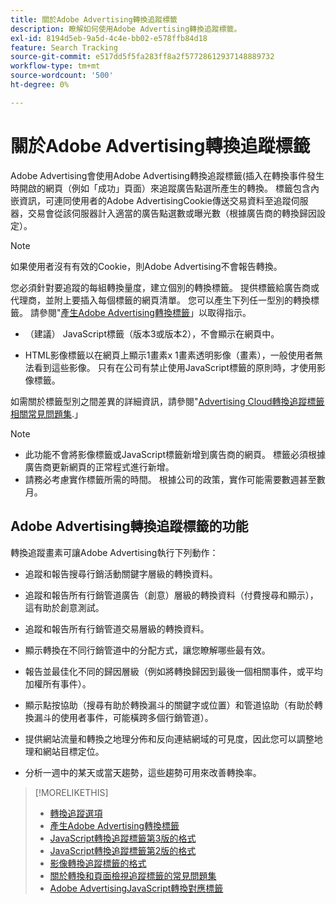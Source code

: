 ```yaml
---
title: 關於Adobe Advertising轉換追蹤標籤
description: 瞭解如何使用Adobe Advertising轉換追蹤標籤。
exl-id: 8194d5eb-9a5d-4c4e-bb02-e578ffb84d18
feature: Search Tracking
source-git-commit: e517dd5f5fa283ff8a2f57728612937148889732
workflow-type: tm+mt
source-wordcount: '500'
ht-degree: 0%

---
```


# 關於Adobe Advertising轉換追蹤標籤

Adobe Advertising會使用Adobe Advertising轉換追蹤標籤(插入在轉換事件發生時開啟的網頁（例如「成功」頁面）來追蹤廣告點選所產生的轉換。 標籤包含內嵌資訊，可連同使用者的Adobe AdvertisingCookie傳送交易資料至追蹤伺服器，交易會從該伺服器計入適當的廣告點選數或曝光數（根據廣告商的轉換歸因設定）。

>[!NOTE]
>
>如果使用者沒有有效的Cookie，則Adobe Advertising不會報告轉換。

您必須針對要追蹤的每組轉換量度，建立個別的轉換標籤。 提供標籤給廣告商或代理商，並附上要插入每個標籤的網頁清單。 您可以產生下列任一型別的轉換標籤。 請參閱&quot;[產生Adobe Advertising轉換標籤](/help/search-social-commerce/tools/conversion-tag-generate.md)」以取得指示。

* （建議） JavaScript標籤（版本3或版本2），不會顯示在網頁中。

* HTML影像標籤以在網頁上顯示1畫素x 1畫素透明影像（畫素），一般使用者無法看到這些影像。 只有在公司有禁止使用JavaScript標籤的原則時，才使用影像標籤。

如需關於標籤型別之間差異的詳細資訊，請參閱&quot;[Advertising Cloud轉換追蹤標籤相關常見問題集](/help/search-social-commerce/tracking/faqs-conversion-page-view-tracking-tags.md).」

>[!NOTE]
>
>* 此功能不會將影像標籤或JavaScript標籤新增到廣告商的網頁。 標籤必須根據廣告商更新網頁的正常程式進行新增。
>* 請務必考慮實作標籤所需的時間。 根據公司的政策，實作可能需要數週甚至數月。

## Adobe Advertising轉換追蹤標籤的功能

轉換追蹤畫素可讓Adobe Advertising執行下列動作：

* 追蹤和報告搜尋行銷活動關鍵字層級的轉換資料。

* 追蹤和報告所有行銷管道廣告（創意）層級的轉換資料（付費搜尋和顯示），這有助於創意測試。

* 追蹤和報告所有行銷管道交易層級的轉換資料。

* 顯示轉換在不同行銷管道中的分配方式，讓您瞭解哪些最有效。

* 報告並最佳化不同的歸因層級（例如將轉換歸因到最後一個相關事件，或平均加權所有事件）。

* 顯示點按協助（搜尋有助於轉換漏斗的關鍵字或位置）和管道協助（有助於轉換漏斗的使用者事件，可能橫跨多個行銷管道）。

* 提供網站流量和轉換之地理分佈和反向連結網域的可見度，因此您可以調整地理和網站目標定位。

* 分析一週中的某天或當天趨勢，這些趨勢可用來改善轉換率。

>[!MORELIKETHIS]
>
>* [轉換追蹤選項](conversion-tracking-about.md)
>* [產生Adobe Advertising轉換標籤](/help/search-social-commerce/tools/conversion-tag-generate.md)
>* [JavaScript轉換追蹤標籤第3版的格式](format-conversion-tag-jsv3.md)
>* [JavaScript轉換追蹤標籤第2版的格式](format-conversion-tag-jsv2.md)
>* [影像轉換追蹤標籤的格式](format-conversion-tag-image.md)
>* [關於轉換和頁面檢視追蹤標籤的常見問題集](faqs-conversion-page-view-tracking-tags.md)
>* [Adobe AdvertisingJavaScript轉換對應標籤](/help/search-social-commerce/tracking/itp-conversion-mapping-tag.md)
